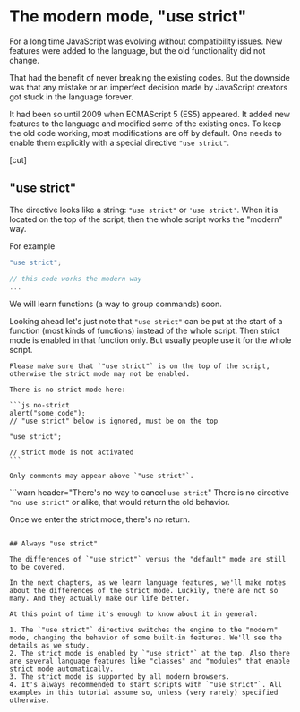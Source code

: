 # The modern mode, "use strict"

For a long time JavaScript was evolving without compatibility issues. New features were added to the language, but the old functionality did not change.

That had the benefit of never breaking the existing codes. But the downside was that any mistake or an imperfect decision made by JavaScript creators got stuck in the language forever.

It had been so until 2009 when ECMAScript 5 (ES5) appeared. It added new features to the language and modified some of the existing ones. To keep the old code working, most modifications are off by default. One needs to enable them explicitly with a special directive `"use strict"`.

[cut]

## "use strict"

The directive looks like a string: `"use strict"` or `'use strict'`. When it is located on the top of the script, then the whole script works the "modern" way.

For example

```js
"use strict";

// this code works the modern way
...
```

We will learn functions (a way to group commands) soon.

Looking ahead let's just note that `"use strict"` can be put at the start of a function (most kinds of functions) instead of the whole script. Then strict mode is enabled in that function only. But usually people use it for the whole script.


````warn header="Ensure that \"use strict\" is at the top"
Please make sure that `"use strict"` is on the top of the script, otherwise the strict mode may not be enabled.

There is no strict mode here:

```js no-strict
alert("some code");
// "use strict" below is ignored, must be on the top

"use strict";

// strict mode is not activated
```

Only comments may appear above `"use strict"`.
````

```warn header="There's no way to cancel `use strict`"
There is no directive `"no use strict"` or alike, that would return the old behavior.

Once we enter the strict mode, there's no return.
```

## Always "use strict"

The differences of `"use strict"` versus the "default" mode are still to be covered.

In the next chapters, as we learn language features, we'll make notes about the differences of the strict mode. Luckily, there are not so many. And they actually make our life better.

At this point of time it's enough to know about it in general:

1. The `"use strict"` directive switches the engine to the "modern" mode, changing the behavior of some built-in features. We'll see the details as we study.
2. The strict mode is enabled by `"use strict"` at the top. Also there are several language features like "classes" and "modules" that enable strict mode automatically.
3. The strict mode is supported by all modern browsers.
4. It's always recommended to start scripts with `"use strict"`. All examples in this tutorial assume so, unless (very rarely) specified otherwise.
